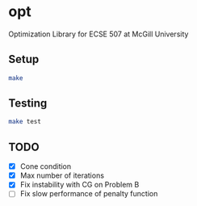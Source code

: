 # opt

Optimization Library for ECSE 507 at McGill University

## Setup

```bash
make
```

## Testing

```bash
make test
```

## TODO

- [x] Cone condition
- [x] Max number of iterations
- [x] Fix instability with CG on Problem B
- [ ] Fix slow performance of penalty function
